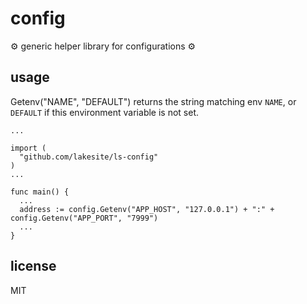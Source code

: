 # config #

⚙ generic helper library for configurations ⚙

## usage ##

Getenv("NAME", "DEFAULT") returns the string matching env `NAME`, or `DEFAULT`
if this environment variable is not set.

```
...

import (
  "github.com/lakesite/ls-config"  
)
...

func main() {
  ...
  address := config.Getenv("APP_HOST", "127.0.0.1") + ":" + config.Getenv("APP_PORT", "7999")
  ...
}
```

## license ##

MIT
